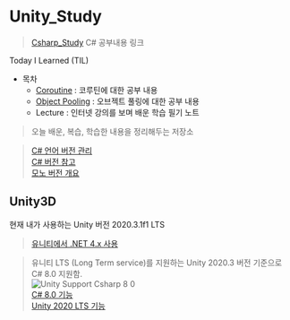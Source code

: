# Unity_Study

> [Csharp_Study](https://github.com/twozeronine/Csharp_Study) C# 공부내용 링크

Today I Learned (TIL)

- 목차
  - [Coroutine](https://github.com/twozeronine/Unity_Study/tree/main/Coroutine) : 코루틴에 대한 공부 내용
  - [Object Pooling](https://github.com/twozeronine/Unity_Study/tree/main/Object%20Pooling) : 오브젝트 풀링에 대한 공부 내용
  - Lecture : 인터넷 강의를 보며 배운 학습 필기 노트

> 오늘 배운, 복습, 학습한 내용을 정리해두는 저장소

> [C# 언어 버전 관리](https://docs.microsoft.com/ko-kr/dotnet/csharp/language-reference/configure-language-version)  
> [C# 버전 참고](https://docs.microsoft.com/ko-kr/dotnet/csharp/whats-new/csharp-version-history)  
> [모노 버전 개요](https://www.mono-project.com/docs/about-mono/releases/)

## Unity3D

현재 내가 사용하는 Unity 버전 2020.3.1f1 LTS

> [유니티에서 .NET 4.x 사용](https://docs.microsoft.com/ko-kr/visualstudio/gamedev/unity/unity-scripting-upgrade)

> 유니티 LTS (Long Term service)를 지원하는 Unity 2020.3 버전 기준으로 C# 8.0 지원함.  
> ![Unity Support Csharp 8 0](https://user-images.githubusercontent.com/67315288/117679459-418b2100-b1eb-11eb-8e29-1554deb855cc.png)  
> [C# 8.0 기능](https://docs.microsoft.com/ko-kr/dotnet/csharp/whats-new/csharp-8#switch-expressions)  
> [Unity 2020 LTS 기능](https://docs.unity3d.com/kr/2020.3/Manual/WhatsNew2020LTS.html#Programmer)
